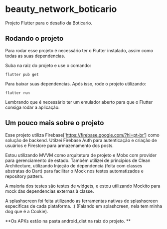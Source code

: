 # beauty_network_boticario

Projeto Flutter para o desafio da Boticario. 

## Rodando o projeto

Para rodar esse projeto é necessário ter o Flutter instalado, assim como todas as suas dependencias. 

Suba na raiz do projeto e use o comando:

`flutter pub get`

Para baixar suas dependencias. Após isso, rode o projeto utilizando:

`flutter run`

Lembrando que é necessário ter um emulador aberto para que o Flutter consiga rodar a aplicação. 

## Um pouco mais sobre o projeto

Esse projeto utiliza Firebase['https://firebase.google.com/?hl=pt-br'] como solução de backend. Utilzei Firebase Auth para autenticação e criação de usuários e Firestore para armazenamento dos posts. 

Estou utilizando MVVM como arquitetura de projeto e Mobx com provider para gerenciamento de estado. 
Também utilizei de principios de Clean Architecture, utilizando Injeção de dependencia (feita com classes abstratas do Dart) para facilitar o Mock nos testes automatizados e repository pattern.

A maioria dos testes são testes de widgets, e estou utilizando Mockito para mock das dependencias externas à classe.

A splashscreen foi feita utilizando as ferramentas nativas de splashscreen especificas de cada plataforma. :) (Falando em splashcreen, nela tem minha dog que é a Cookie).

**Os APKs estão na pasta android_dist na raiz do projeto. **
